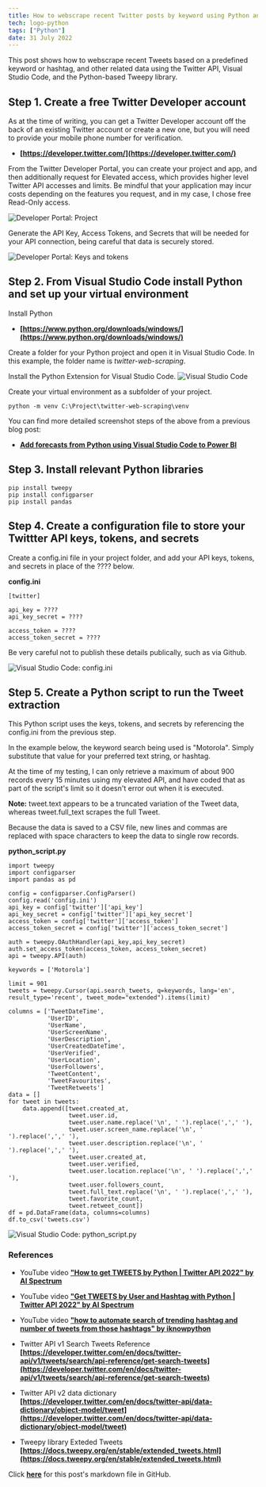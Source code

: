 ```yaml
---
title: How to webscrape recent Twitter posts by keyword using Python and Visual Studio Code
tech: logo-python
tags: ["Python"]
date: 31 July 2022
---
```


This post shows how to webscrape recent Tweets based on a predefined keyword or hashtag, and other related data using the Twitter API, Visual Studio Code, and the Python-based Tweepy library.

## Step 1. Create a free Twitter Developer account

As at the time of writing, you can get a Twitter Developer account off the back of an existing Twitter account or create a new one, but you will need to provide your mobile phone number for verification.

* **[https://developer.twitter.com/](https://developer.twitter.com/)**

From the Twitter Developer Portal, you can create your project and app, and then additionally request for Elevated access, which provides higher level Twitter API accesses and limits. Be mindful that your application may incur costs depending on the features you request, and in my case, I chose free Read-Only access.

![Developer Portal: Project](https://raw.githubusercontent.com/datamesse/datamesse.github.io/main/src/assets-blog/2022-07-31--01.png?raw=true)

Generate the API Key, Access Tokens, and Secrets that will be needed for your API connection, being careful that data is securely stored.

![Developer Portal: Keys and tokens](https://raw.githubusercontent.com/datamesse/datamesse.github.io/main/src/assets-blog/2022-07-31--02.png?raw=true)


## Step 2. From Visual Studio Code install Python and set up your virtual environment

Install Python
* **[https://www.python.org/downloads/windows/](https://www.python.org/downloads/windows/)**

Create a folder for your Python project and open it in Visual Studio Code. In this example, the folder name is *twitter-web-scraping*.

Install the Python Extension for Visual Studio Code.
![Visual Studio Code](https://raw.githubusercontent.com/datamesse/datamesse.github.io/main/src/assets-blog/2022-04-17--01.png?raw=true)

Create your virtual environment as a subfolder of your project.
```
python -m venv C:\Project\twitter-web-scraping\venv
```

You can find more detailed screenshot steps of the above from a previous blog post:
* **[Add forecasts from Python using Visual Studio Code to Power BI](https://datamesse.github.io/#/post/1650117600)**

## Step 3. Install relevant Python libraries

```
pip install tweepy
pip install configparser
pip install pandas
```

## Step 4. Create a configuration file to store your Twittter API keys, tokens, and secrets

Create a config.ini file in your project folder, and add your API keys, tokens, and secrets in place of the ???? below.

**config.ini**
```
[twitter]

api_key = ????
api_key_secret = ????

access_token = ????
access_token_secret = ????
```

Be very careful not to publish these details publically, such as via Github.

![Visual Studio Code: config.ini](https://raw.githubusercontent.com/datamesse/datamesse.github.io/main/src/assets-blog/2022-07-31--03.png?raw=true)


## Step 5. Create a Python script to run the Tweet extraction

This Python script uses the keys, tokens, and secrets by referencing the config.ini from the previous step.

In the example below, the keyword search being used is "Motorola". Simply substitute that value for your preferred text string, or hashtag.

At the time of my testing, I can only retrieve a maximum of about 900 records every 15 minutes using my elevated API, and have coded that as part of the script's limit so it doesn't error out when it is executed.

**Note:** tweet.text appears to be a truncated variation of the Tweet data, whereas tweet.full_text scrapes the full Tweet.

Because the data is saved to a CSV file, new lines and commas are replaced with space characters to keep the data to single row records.

**python_script.py**
```
import tweepy
import configparser
import pandas as pd

config = configparser.ConfigParser()
config.read('config.ini')
api_key = config['twitter']['api_key']
api_key_secret = config['twitter']['api_key_secret']
access_token = config['twitter']['access_token']
access_token_secret = config['twitter']['access_token_secret']

auth = tweepy.OAuthHandler(api_key,api_key_secret)
auth.set_access_token(access_token, access_token_secret)
api = tweepy.API(auth)

keywords = ['Motorola']

limit = 901
tweets = tweepy.Cursor(api.search_tweets, q=keywords, lang='en', result_type='recent', tweet_mode="extended").items(limit)

columns = ['TweetDateTime', 
           'UserID',
           'UserName',
           'UserScreenName',
           'UserDescription',
           'UserCreatedDateTime',
           'UserVerified',
           'UserLocation',
           'UserFollowers',
           'TweetContent',
           'TweetFavourites',
           'TweetRetweets']
data = []
for tweet in tweets:
    data.append([tweet.created_at,
                 tweet.user.id, 
                 tweet.user.name.replace('\n', ' ').replace(',',' '),
                 tweet.user.screen_name.replace('\n', ' ').replace(',',' '),
                 tweet.user.description.replace('\n', ' ').replace(',',' '),
                 tweet.user.created_at,
                 tweet.user.verified,
                 tweet.user.location.replace('\n', ' ').replace(',',' '),
                 tweet.user.followers_count,
                 tweet.full_text.replace('\n', ' ').replace(',',' '),
                 tweet.favorite_count,
                 tweet.retweet_count])
df = pd.DataFrame(data, columns=columns)
df.to_csv('tweets.csv')
```

![Visual Studio Code: python_script.py](https://raw.githubusercontent.com/datamesse/datamesse.github.io/main/src/assets-blog/2022-07-31--04.png?raw=true)


### References

* YouTube video **["How to get TWEETS by Python | Twitter API 2022" by AI Spectrum](https://www.youtube.com/watch?v=Lu1nskBkPJU)**

* YouTube video **["Get TWEETS by User and Hashtag with Python | Twitter API 2022" by AI Spectrum](https://www.youtube.com/watch?v=FmbEhKSpR7M)**

* YouTube video **["how to automate search of trending hashtag and number of tweets from those hashtags" by iknowpython](https://www.youtube.com/watch?v=ywl--vO3oGs)**

* Twitter API v1 Search Tweets Reference **[https://developer.twitter.com/en/docs/twitter-api/v1/tweets/search/api-reference/get-search-tweets](https://developer.twitter.com/en/docs/twitter-api/v1/tweets/search/api-reference/get-search-tweets)**

* Twitter API v2 data dictionary **[https://developer.twitter.com/en/docs/twitter-api/data-dictionary/object-model/tweet](https://developer.twitter.com/en/docs/twitter-api/data-dictionary/object-model/tweet)**

* Tweepy library Exteded Tweets **[https://docs.tweepy.org/en/stable/extended_tweets.html](https://docs.tweepy.org/en/stable/extended_tweets.html)**


Click **[here](https://github.com/datamesse/datamesse.github.io/blob/main/src/posts/2022-07-31.md)** for this post's markdown file in GitHub.